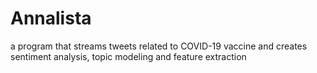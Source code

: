 # Annalista
a program that  streams tweets related to COVID-19 vaccine and creates sentiment analysis, topic modeling and feature extraction
